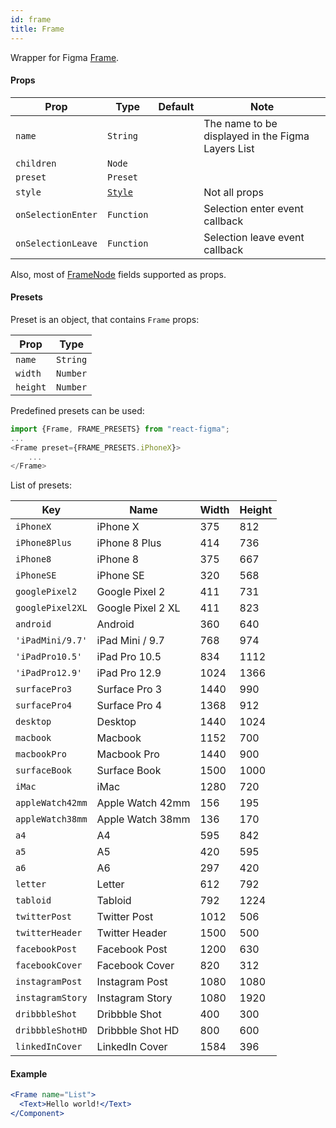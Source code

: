 ```yaml
---
id: frame
title: Frame
---
```


Wrapper for Figma [Frame](https://www.figma.com/plugin-docs/api/FrameNode/).

#### Props

| Prop       | Type     | Default | Note                                              |
| ---------- | -------- | ------- | ------------------------------------------------- |
| `name`     | `String` |         | The name to be displayed in the Figma Layers List |
| `children` | `Node`   |         |                                                   |
| `preset`   | `Preset` |         |                                                   |
| `style`    | [`Style`](/docs/styling)   |         | Not all props                |
| `onSelectionEnter` | `Function` |  | Selection enter event callback  |
| `onSelectionLeave` | `Function` |  | Selection leave event callback  |

Also, most of [FrameNode](https://www.figma.com/plugin-docs/api/FrameNode/) fields supported as props.

#### Presets

Preset is an object, that contains `Frame` props:

| Prop       | Type     |
| ---------- | -------- |
| `name`     | `String` |
| `width`    | `Number` |
| `height`   | `Number` |

Predefined presets can be used:

```javascript
import {Frame, FRAME_PRESETS} from "react-figma";
...
<Frame preset={FRAME_PRESETS.iPhoneX}>
    ...
</Frame>
```

List of presets:

| Key              | Name           | Width    | Height   | 
| ---------------- | -------------- | -------- | -------- | 
| `iPhoneX`        | iPhone X       | 375      | 812      |
| `iPhone8Plus`    | iPhone 8 Plus  | 414      | 736      |
| `iPhone8`        | iPhone 8       | 375      | 667      |
| `iPhoneSE`       | iPhone SE      | 320      | 568      |
| `googlePixel2`   | Google Pixel 2 | 411      | 731      |
| `googlePixel2XL` | Google Pixel 2 XL | 411   | 823      |
| `android`        | Android        | 360      | 640      |
| `'iPadMini/9.7'` | iPad Mini / 9.7| 768      | 974      |
| `'iPadPro10.5'`  | iPad Pro 10.5  | 834      | 1112     |
| `'iPadPro12.9'`  | iPad Pro 12.9  | 1024     | 1366     |
| `surfacePro3`    | Surface Pro 3  | 1440     | 990      |
| `surfacePro4`    | Surface Pro 4  | 1368     | 912      |
| `desktop`        | Desktop        | 1440     | 1024     |
| `macbook`        | Macbook        | 1152     | 700      |
| `macbookPro`     | Macbook Pro    | 1440     | 900      |
| `surfaceBook`    | Surface Book   | 1500     | 1000     |
| `iMac`           | iMac           | 1280     | 720      |
| `appleWatch42mm` | Apple Watch 42mm | 156     | 195     |
| `appleWatch38mm` | Apple Watch 38mm | 136     | 170     |
| `a4`             | A4             | 595      | 842      |
| `a5`             | A5             | 420      | 595      |
| `a6`             | A6             | 297      | 420      |
| `letter`         | Letter         | 612      | 792      |
| `tabloid`        | Tabloid        | 792      | 1224     |
| `twitterPost`    | Twitter Post   | 1012     | 506      |
| `twitterHeader`  | Twitter Header | 1500     | 500      |
| `facebookPost`   | Facebook Post  | 1200     | 630      |
| `facebookCover`  | Facebook Cover | 820      | 312      |
| `instagramPost`  | Instagram Post | 1080     | 1080     |
| `instagramStory` | Instagram Story| 1080     | 1920     |
| `dribbbleShot`   | Dribbble Shot  | 400      | 300      |
| `dribbbleShotHD` | Dribbble Shot HD | 800      | 600      |
| `linkedInCover`  | LinkedIn Cover | 1584     | 396      |

#### Example

```jsx
<Frame name="List">
  <Text>Hello world!</Text>
</Component>
```
